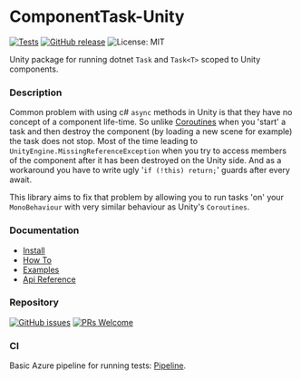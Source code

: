 # ComponentTask-Unity


[![Tests](https://img.shields.io/azure-devops/tests/bastian-blokland/ComponentTask/6/master.svg)](https://dev.azure.com/bastian-blokland/ComponentTask/_build/latest?definitionId=6&branchName=master)
[![GitHub release](https://img.shields.io/github/release/BastianBlokland/componenttask-unity.svg)](https://github.com/BastianBlokland/componenttask-unity/releases/)
![License: MIT](https://img.shields.io/badge/License-MIT-blue.svg)

Unity package for running dotnet `Task` and `Task<T>` scoped to Unity components.


### Description
Common problem with using c# `async` methods in Unity is that they have no concept of a component
life-time.
So unlike [Coroutines](https://docs.unity3d.com/ScriptReference/Coroutine.html) when you 'start' a
task and then destroy the component (by loading a new scene for example) the task does not stop.
Most of the time leading to `UnityEngine.MissingReferenceException` when you try to access members
of the component after it has been destroyed on the Unity side. And as a workaround you have to
write ugly '`if (!this) return;`' guards after every await.

This library aims to fix that problem by allowing you to run tasks 'on' your `MonoBehaviour` with very
similar behaviour as Unity's `Coroutines`.


### Documentation
* [Install](install.md)
* [How To](how-to.md)
* [Examples](examples.md)
* [Api Reference](/api/)


### Repository
[![GitHub issues](https://img.shields.io/github/issues/BastianBlokland/componenttask-unity.svg)](https://GitHub.com/BastianBlokland/componenttask-unity/issues/)
[![PRs Welcome](https://img.shields.io/badge/PRs-welcome-brightgreen.svg?style=flat-square)](https://github.com/BastianBlokland/componenttask-unity/pulls)


### CI
Basic Azure pipeline for running tests: [Pipeline](https://dev.azure.com/bastian-blokland/ComponentTask/_build?definitionId=6).
